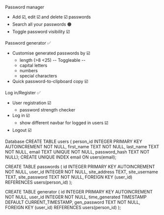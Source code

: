 Password manager
- Add ☑️, edit ☑️ and delete ☑️ passwords
- Search all your passwords 🟠
- Toggle password visibility ☑️

Password generator ✅
- Customise generated passwords by ☑️
    + length (>8 <25)
    -- Toggleable --
    + capital letters 
    + numbers 
    + special characters 
- Quick password-to-clipboard copy ☑️

Log in/Register ✅
- User registration ☑️
    + password strength checker
- Log in ☑️
    + show different navbar for logged in users ☑️
- Logout ☑️


Database
CREATE TABLE users (
    person_id INTEGER PRIMARY KEY AUTOINCREMENT NOT NULL,
    first_name TEXT NOT NULL,
    last_name TEXT NOT NULL,
    email TEXT UNIQUE NOT NULL,
    password_hash TEXT NOT NULL);
CREATE UNIQUE INDEX email ON users(email);

CREATE TABLE passwords (
id INTEGER PRIMARY KEY AUTOINCREMENT NOT NULL,
user_id INTEGER NOT NULL,
site_address TEXT,
site_username TEXT,
site_password TEXT NOT NULL,
FOREIGN KEY (user_id) REFERENCES users(person_id)
);

CREATE TABLE generator (
id INTEGER PRIMARY KEY AUTOINCREMENT NOT NULL,
user_id INTEGER NOT NULL,
time_generated TIMESTAMP DEFAULT CURRENT_TIMESTAMP,
gen_password TEXT NOT NULL,
FOREIGN KEY (user_id) REFERENCES users(person_id)
);